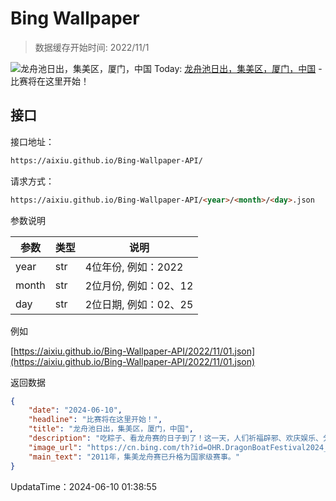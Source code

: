 # Bing Wallpaper

> 数据缓存开始时间: 2022/11/1

![龙舟池日出，集美区，厦门，中国](https://cn.bing.com/th?id=OHR.DragonBoatFestival2024_ZH-CN6619827853_1920x1080.webp)
Today: [龙舟池日出，集美区，厦门，中国](https://cn.bing.com/th?id=OHR.DragonBoatFestival2024_ZH-CN6619827853_1920x1080.webp) - 比赛将在这里开始！

## 接口

接口地址：

```html
https://aixiu.github.io/Bing-Wallpaper-API/
```

请求方式：

```html
https://aixiu.github.io/Bing-Wallpaper-API/<year>/<month>/<day>.json
```

参数说明

| 参数 | 类型 | 说明 |
| - | - | - |
| year | str | 4位年份, 例如：2022 |
| month | str | 2位月份, 例如：02、12 |
| day | str | 2位日期, 例如：02、25 |

例如

[https://aixiu.github.io/Bing-Wallpaper-API/2022/11/01.json](https://aixiu.github.io/Bing-Wallpaper-API/2022/11/01.json)

返回数据

```json
{
    "date": "2024-06-10",
    "headline": "比赛将在这里开始！",
    "title": "龙舟池日出，集美区，厦门，中国",
    "description": "吃粽子、看龙舟赛的日子到了！这一天，人们祈福辟邪、欢庆娱乐、分享美食。别忘了，看龙舟赛也是端午节重要的节庆民俗活动之一，早在中国古代战国时期就有了。赛龙舟表达了人们对美好生活的憧憬。",
    "image_url": "https://cn.bing.com/th?id=OHR.DragonBoatFestival2024_ZH-CN6619827853_1920x1080.webp",
    "main_text": "2011年，集美龙舟赛已升格为国家级赛事。"
}
```

UpdataTime：2024-06-10 01:38:55

